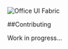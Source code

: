 ![Office UI Fabric](http://odux.azurewebsites.net/github/img/OfficeUIFabricLogoBluePadSm-01.png)

##Contributing

Work in progress...